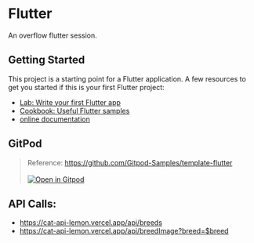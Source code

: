 # Flutter
An overflow flutter session.

## Getting Started
This project is a starting point for a Flutter application.
A few resources to get you started if this is your first Flutter project:
- [Lab: Write your first Flutter app](https://docs.flutter.dev/get-started/codelab)
- [Cookbook: Useful Flutter samples](https://docs.flutter.dev/cookbook)
- [online documentation](https://docs.flutter.dev/)

## GitPod
> Reference: https://github.com/Gitpod-Samples/template-flutter <br><br>
> [![Open in Gitpod](https://gitpod.io/button/open-in-gitpod.svg)](https://gitpod.io/#https://github.com/np-overflow/flutter/tree/animations-complete)

## API Calls:
- https://cat-api-lemon.vercel.app/api/breeds
- https://cat-api-lemon.vercel.app/api/breedImage?breed=$breed
